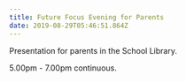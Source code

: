 ```yaml
---
title: Future Focus Evening for Parents
date: 2019-08-29T05:46:51.864Z
---
```

Presentation for parents in the School Library.  

5.00pm - 7.00pm continuous.

